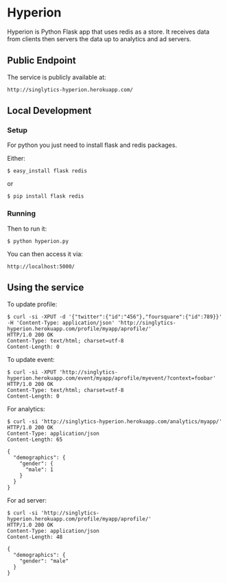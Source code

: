# Hyperion
Hyperion is Python Flask app that uses redis as a store. It receives data from clients then servers the data up to analytics and ad servers.

## Public Endpoint 

The service is publicly available at:

	http://singlytics-hyperion.herokuapp.com/

## Local Development

### Setup
For python you just need to install flask and redis packages.

Either:

	$ easy_install flask redis
or

	$ pip install flask redis

### Running

Then to run it:

	$ python hyperion.py

You can then access it via:

	http://localhost:5000/

## Using the service

To update profile:

	$ curl -si -XPUT -d '{"twitter":{"id":"456"},"foursquare":{"id":789}}' -H 'Content-Type: application/json' 'http://singlytics-hyperion.herokuapp.com/profile/myapp/aprofile/'
	HTTP/1.0 200 OK
	Content-Type: text/html; charset=utf-8
	Content-Length: 0

To update event:

	$ curl -si -XPUT 'http://singlytics-hyperion.herokuapp.com/event/myapp/aprofile/myevent/?context=foobar'
	HTTP/1.0 200 OK
	Content-Type: text/html; charset=utf-8
	Content-Length: 0

For analytics:

	$ curl -si 'http://singlytics-hyperion.herokuapp.com/analytics/myapp/'
	HTTP/1.0 200 OK
	Content-Type: application/json
	Content-Length: 65

	{
	  "demographics": {
	    "gender": {
	      "male": 1
	    }
	  }
	}

For ad server:

	$ curl -si 'http://singlytics-hyperion.herokuapp.com/profile/myapp/aprofile/'
	HTTP/1.0 200 OK
	Content-Type: application/json
	Content-Length: 48

	{
	  "demographics": {
	    "gender": "male"
	  }
	}
